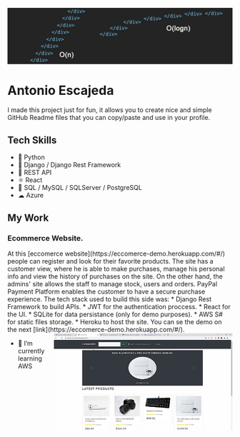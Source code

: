 ![Software Developer](https://github.com/AEscajeda/AEscajeda/blob/main/header%20linkedin.jfif?raw=true)

# Antonio Escajeda
I made this project just for fun, it allows you to create nice and simple GitHub Readme files that you can copy/paste and use in your profile.

## Tech Skills
* 🐍 Python
* 🐍 Django / Django Rest Framework
* 🚐 REST API
* ⚛ React
* 💽 SQL / MySQL / SQLServer / PostgreSQL
* ☁ Azure

## My Work

### Ecommerce Website.
<div>
At this [eccomerce website](https://eccomerce-demo.herokuapp.com/#/) people can register and look for their favorite products. The site has a customer view, where he is able to make purchases, manage his personal info and view the history of purchases on the site. On the other hand, the admins' site allows the staff to manage stock, users and orders.
PayPal Payment Platform enables the customer to have a secure purchase experience.
The tech stack used to build this side was:
* Django Rest Framework to build APIs.
* JWT for the authentication proccess.
* React for the UI.
* SQLite for data persistance (only for demo purposes).
* AWS S# for static files storage.
* Heroku to host the site.
You can se the demo on the next [link](https://eccomerce-demo.herokuapp.com/#/).

<img src='https://raw.githubusercontent.com/AEscajeda/AEscajeda/main/e-commerce%20-%20Google%20Chrome%202022-01-11%2013-17-43%20(1).gif' align="right" width='400'/>

</div>


- 🌱 I’m currently learning AWS 
